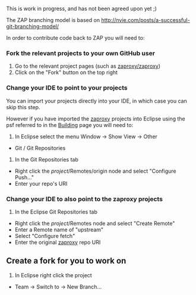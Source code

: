 This is work in progress, and has not been agreed upon yet ;)

The ZAP branching model is based on http://nvie.com/posts/a-successful-git-branching-model/

In order to contribute code back to ZAP you will need to:

### Fork the relevant projects to your own GitHub user

1. Go to the relevant project pages (such as [zaproxy/zaproxy](https://github.com/zaproxy/zaproxy))
1. Click on the "Fork" button on the top right

### Change your IDE to point to your projects

You can import your projects directly into your IDE, in which case you can skip this step.

However if you have imported the [zaproxy](https://github.com/zaproxy/) projects into Eclipse using the psf referred to in the [Building](Building) page you will need to:

1. In Eclipse select the menu Window -> Show View -> Other
  * Git / Git Repositories
1. In the Git Repositories tab
  * Right click the _project_/Remotes/origin node and select "Configure Push..."
  * Enter your repo's URI

### Change your IDE to also point to the zaproxy projects

1. In the Eclipse Git Repositories tab
  * Right click the _project_/Remotes node and select "Create Remote"
  * Enter a Remote name of "upstream"
  * Select "Configure fetch"
  * Enter the original [zaproxy](https://github.com/zaproxy/) repo URI

## Create a fork for you to work on

1. In Eclipse right click the project
  * Team -> Switch to -> New Branch...

